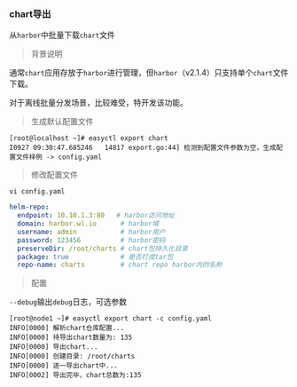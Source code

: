 ### chart导出

从`harbor`中批量下载`chart`文件

> 背景说明

通常`chart`应用存放于`harbor`进行管理，但`harbor`（v2.1.4）只支持单个`chart`文件下载。

对于离线批量分发场景，比较难受，特开发该功能。

> 生成默认配置文件

```shell
[root@localhost ~]# easyctl export chart
I0927 09:30:47.685246   14817 export.go:44] 检测到配置文件参数为空，生成配置文件样例 -> config.yaml
```

> 修改配置文件

`vi config.yaml`

```yaml
helm-repo:
  endpoint: 10.10.1.3:80   # harbor访问地址
  domain: harbor.wl.io      # harbor域
  username: admin           # harbor用户
  password: 123456          # harbor密码
  preserveDir: /root/charts # chart包持久化目录
  package: true             # 是否打成tar包
  repo-name: charts         # chart repo harbor内的名称
```

> 配置

`--debug`输出`debug`日志，可选参数

```shell
[root@node1 ~]# easyctl export chart -c config.yaml
INFO[0000] 解析chart仓库配置...
INFO[0000] 待导出chart数量为: 135
INFO[0000] 导出chart...
INFO[0000] 创建目录: /root/charts
INFO[0000] 逐一导出chart中...
INFO[0002] 导出完毕，chart总数为:135
```